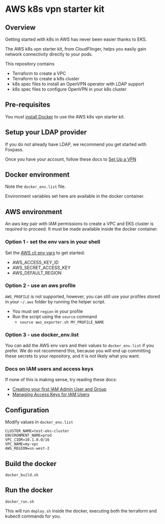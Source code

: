 # AWS k8s vpn starter kit

## Overview

Getting started with k8s in AWS has never been easier thanks to EKS.

The AWS k8s vpn starter kit, from CloudFlinger, helps you easily gain network connectivity directly to your pods.

This repository contains

-   Terraform to create a VPC
-   Terraform to create a k8s cluster
-   k8s spec files to install an OpenVPN operator with LDAP support
-   k8s spec files to configure OpenVPN in your k8s cluster

## Pre-requisites

You must [install Docker](https://docs.docker.com/install/) to use the AWS k8s vpn starter kit.

## Setup your LDAP provider

If you do not already have LDAP, we recommend you get started with Foxpass.

Once you have your account, follow these docs to [Set Up a VPN](https://foxpass.readme.io/docs/set-up-a-vpn)

## Docker environment

Note the  `docker_env.list` file.

Environment variables set here are available in the docker container.

## AWS environment

An aws key pair with IAM permissions to create a VPC and EKS cluster is required to proceed. It must be made available inside the docker container.

### Option 1 - set the env vars in your shell

Set the [AWS cli env vars](https://docs.aws.amazon.com/cli/latest/userguide/cli-environment.html) to get started:

-   AWS_ACCESS_KEY_ID
-   AWS_SECRET_ACCESS_KEY
-   AWS_DEFAULT_REGION

### Option 2 - use an aws profile

`AWS_PROFILE` is not supported, however, you can still use your profiles stored in your `~/.aws` folder by running the helper script.

-   You must set `region` in your profile
-   Run the script using the `source` command
    -   ``` source aws_exporter.sh MY_PROFILE_NAME ```

### Option 3 - use docker_env.list

You can add the AWS env vars and their values to `docker_env.list` if you prefer.  We do not recommend this, because you will end up committing these secrets to your repository, and it is not likely what you want.

### Docs on IAM users and access keys

If none of this is making sense, try reading these docs:

-   [Creating your first IAM Admin User and Group](https://docs.aws.amazon.com/IAM/latest/UserGuide/getting-started_create-admin-group.html)
-   [Managing Access Keys for IAM Users](https://docs.aws.amazon.com/IAM/latest/UserGuide/id_credentials_access-keys.html)

## Configuration

Modify values in `docker_env.list`

```
CLUSTER_NAME=test-eks-cluster
ENVIRONMENT_NAME=prod
VPC_CIDR=10.1.0.0/16
VPC_NAME=my-vpc
AWS_REGION=us-west-2
```

## Build the docker

``` docker_build.sh ```

## Run the docker

``` docker_run.sh ```

This will run `deploy.sh` inside the docker, executing both the terraform and kubectl commands for you.

